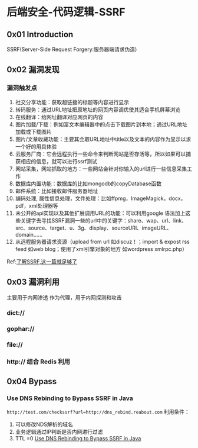 # 后端安全-代码逻辑-SSRF
## 0x01 Introduction
SSRF(Server-Side Request Forgery:服务器端请求伪造) 
## 0x02 漏洞发现
### 漏洞触发点
1. 社交分享功能：获取超链接的标题等内容进行显示
2. 转码服务：通过URL地址把原地址的网页内容调优使其适合手机屏幕浏览
3. 在线翻译：给网址翻译对应网页的内容
4. 图片加载/下载：例如富文本编辑器中的点击下载图片到本地；通过URL地址加载或下载图片
5. 图片/文章收藏功能：主要其会取URL地址中title以及文本的内容作为显示以求一个好的用具体验
6. 云服务厂商：它会远程执行一些命令来判断网站是否存活等，所以如果可以捕获相应的信息，就可以进行ssrf测试
7. 网站采集，网站抓取的地方：一些网站会针对你输入的url进行一些信息采集工作
8. 数据库内置功能：数据库的比如mongodb的copyDatabase函数
9. 邮件系统：比如接收邮件服务器地址
10. 编码处理, 属性信息处理，文件处理：比如ffpmg，ImageMagick，docx，pdf，xml处理器等
11. 未公开的api实现以及其他扩展调用URL的功能：可以利用google 语法加上这些关键字去寻找SSRF漏洞一些的url中的关键字：share、wap、url、link、src、source、target、u、3g、display、sourceURl、imageURL、domain……
12. 从远程服务器请求资源（upload from url 如discuz！；import & expost rss feed 如web blog；使用了xml引擎对象的地方 如wordpress xmlrpc.php）

Ref:[了解SSRF,这一篇就足够了](https://xz.aliyun.com/t/2115)
## 0x03 漏洞利用
主要用于内网渗透
作为代理，用于内网探测和攻击
### dict://
### gophar://
### file://
### http:// 结合 Redis 利用

## 0x04 Bypass
### Use DNS Rebinding to Bypass SSRF in Java
`http://test.com/checkssrf?url=http://dns_rebind.reabout.com` 
利用条件：
1. 可以修改NDS解析的域名
2. 业务逻辑通过IP判断是否内网进行过滤
3. TTL =0
[Use DNS Rebinding to Bypass SSRF in Java](https://paper.seebug.org/390/)

